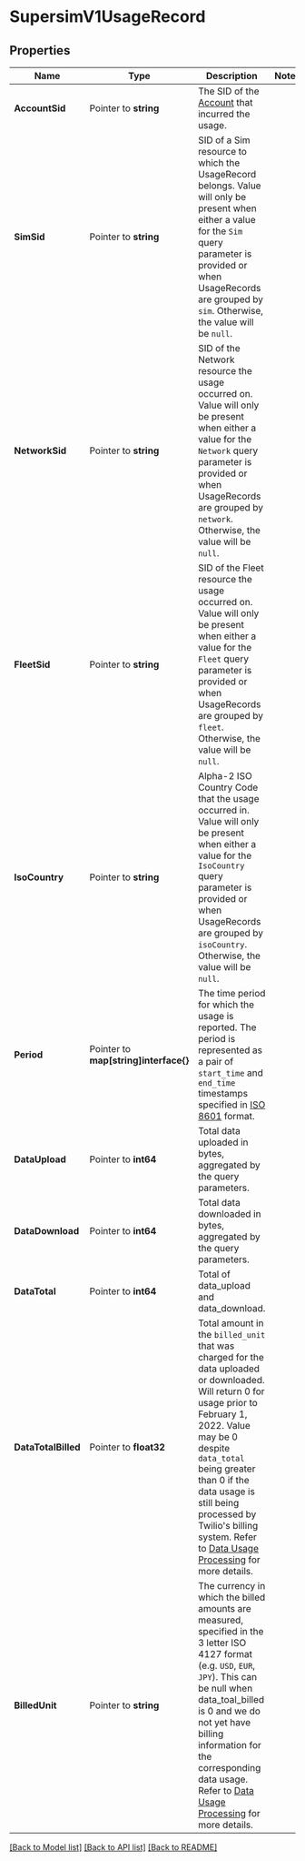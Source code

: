 # SupersimV1UsageRecord

## Properties

Name | Type | Description | Notes
------------ | ------------- | ------------- | -------------
**AccountSid** | Pointer to **string** | The SID of the [Account](https://www.twilio.com/docs/iam/api/account) that incurred the usage. |
**SimSid** | Pointer to **string** | SID of a Sim resource to which the UsageRecord belongs. Value will only be present when either a value for the `Sim` query parameter is provided or when UsageRecords are grouped by `sim`. Otherwise, the value will be `null`. |
**NetworkSid** | Pointer to **string** | SID of the Network resource the usage occurred on. Value will only be present when either a value for the `Network` query parameter is provided or when UsageRecords are grouped by `network`. Otherwise, the value will be `null`. |
**FleetSid** | Pointer to **string** | SID of the Fleet resource the usage occurred on. Value will only be present when either a value for the `Fleet` query parameter is provided or when UsageRecords are grouped by `fleet`. Otherwise, the value will be `null`. |
**IsoCountry** | Pointer to **string** | Alpha-2 ISO Country Code that the usage occurred in. Value will only be present when either a value for the `IsoCountry` query parameter is provided or when UsageRecords are grouped by `isoCountry`. Otherwise, the value will be `null`. |
**Period** | Pointer to **map[string]interface{}** | The time period for which the usage is reported. The period is represented as a pair of `start_time` and `end_time` timestamps specified in [ISO 8601](https://en.wikipedia.org/wiki/ISO_8601) format. |
**DataUpload** | Pointer to **int64** | Total data uploaded in bytes, aggregated by the query parameters. |
**DataDownload** | Pointer to **int64** | Total data downloaded in bytes, aggregated by the query parameters. |
**DataTotal** | Pointer to **int64** | Total of data_upload and data_download. |
**DataTotalBilled** | Pointer to **float32** | Total amount in the `billed_unit` that was charged for the data uploaded or downloaded. Will return 0 for usage prior to February 1, 2022. Value may be 0 despite `data_total` being greater than 0 if the data usage is still being processed by Twilio's billing system. Refer to [Data Usage Processing](https://www.twilio.com/docs/iot/supersim/api/usage-record-resource#data-usage-processing) for more details. |
**BilledUnit** | Pointer to **string** | The currency in which the billed amounts are measured, specified in the 3 letter ISO 4127 format (e.g. `USD`, `EUR`, `JPY`). This can be null when data_toal_billed is 0 and we do not yet have billing information for the corresponding data usage. Refer to [Data Usage Processing](https://www.twilio.com/docs/iot/supersim/api/usage-record-resource#data-usage-processing) for more details. |

[[Back to Model list]](../README.md#documentation-for-models) [[Back to API list]](../README.md#documentation-for-api-endpoints) [[Back to README]](../README.md)


